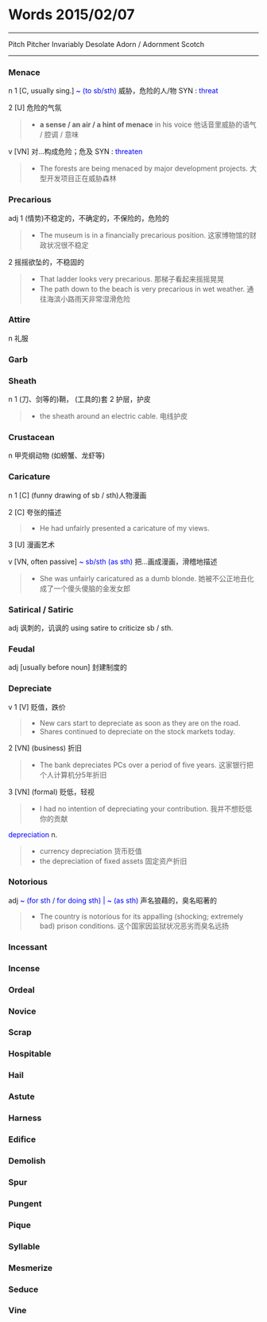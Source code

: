 # Words 2015/02/07

---
Pitch
Pitcher
Invariably
Desolate
Adorn / Adornment
Scotch

---
### Menace
n 1 [C, usually sing.] <span style="color:blue">~ (to sb/sth)</span> 威胁，危险的人/物 SYN : <span style="color:blue">threat</span>

2 [U] 危险的气氛
> * **a sense / an air / a hint of menace** in his voice 他话音里威胁的语气 / 腔调 / 意味

v [VN] 对...构成危险；危及 SYN : <span style="color:blue">threaten</span>
> * The forests are being menaced by major development projects. 大型开发项目正在威胁森林

### Precarious
adj 1 (情势)不稳定的，不确定的，不保险的，危险的
> * The museum is in a financially precarious position. 这家博物馆的财政状况很不稳定

2 摇摇欲坠的，不稳固的
> * That ladder looks very precarious. 那梯子看起来摇摇晃晃
> * The path down to the beach is very precarious in wet weather.
通往海滨小路雨天非常湿滑危险

### Attire
n 礼服

### Garb
### Sheath
n 1 (刀、剑等的)鞘， (工具的)套
2 护层，护皮
> * the sheath around an electric cable. 电线护皮

### Crustacean
n 甲壳纲动物 (如螃蟹、龙虾等)

### Caricature
n 1 [C]  (funny drawing of sb / sth)人物漫画

2 [C] 夸张的描述
> * He had unfairly presented a caricature of my views.

3 [U] 漫画艺术

v [VN, often passive] <span style="color:blue">~ sb/sth (as sth)</span> 
把...画成漫画，滑稽地描述
> * She was unfairly caricatured as a dumb blonde. 她被不公正地丑化成了一个傻头傻脑的金发女郎

### Satirical / Satiric
adj 讽刺的，讥讽的 using satire to criticize sb / sth.

### Feudal
adj [usually before noun] 封建制度的

### Depreciate
v 1 [V] 贬值，跌价
> * New cars start to depreciate as soon as they are on the road.
> * Shares continued to depreciate on the stock markets today.

2 [VN]  (business) 折旧
> * The bank depreciates PCs over a period of five years.
这家银行把个人计算机分5年折旧

3 [VN]  (formal) 贬低，轻视
> * I had no intention of depreciating your contribution.
我并不想贬低你的贡献

<span style="color:blue">depreciation</span> n.
> * currency depreciation 货币贬值
> * the depreciation of fixed assets 固定资产折旧

### Notorious
adj <span style="color:blue">~ (for sth / for doing sth) | ~ (as sth)</span>
声名狼藉的，臭名昭著的
> * The country is notorious for its appalling (shocking; extremely bad) prison conditions.
这个国家因监狱状况恶劣而臭名远扬

### Incessant
### Incense
### Ordeal
### Novice
### Scrap
### Hospitable
### Hail
### Astute
### Harness
### Edifice
### Demolish
### Spur
### Pungent
### Pique
### Syllable
### Mesmerize
### Seduce
### Vine